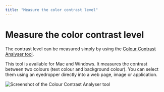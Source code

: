 ```yaml
---
title: "Measure the color contrast level"
---
```


# Measure the color contrast level

The contrast level can be measured simply by using the [Colour Contrast Analyser tool](http://www.paciellogroup.com/resources/contrastanalyser/).

This tool is available for Mac and Windows. It measures the contrast between two colours (text colour and background colour). You can select them using an eyedropper directly into a web page, image or application.

![Screenshot of the Colour Contrast Analyser tool](./images/contraste2.png)
